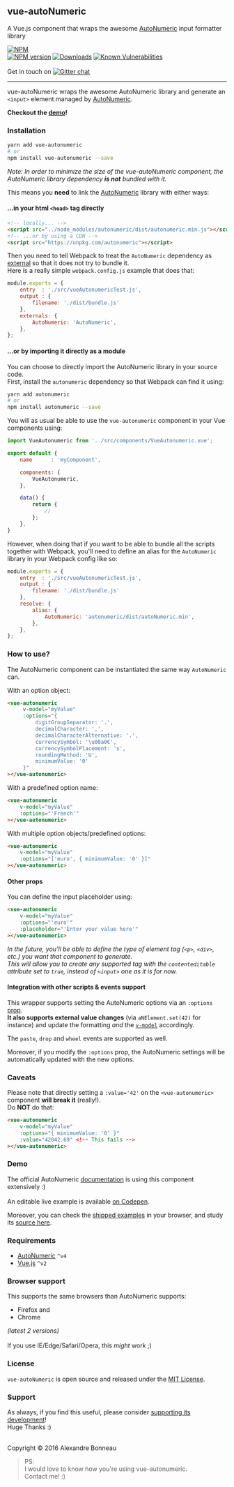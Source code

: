 ## vue-autoNumeric

A Vue.js component that wraps the awesome [AutoNumeric](https://github.com/autoNumeric/autoNumeric/) input formatter library

[![NPM][nodei-image]][nodei-url]
<br>
[![NPM version][npm-image]][npm-url]
[![Downloads][downloads-image]][downloads-url]
[![Known Vulnerabilities][snyk-image]][snyk-url]
<br><br>
Get in touch on [![Gitter chat][gitter-image]][gitter-url]

---

vue-autoNumeric wraps the awesome AutoNumeric library and generate an `<input>` element managed by [AutoNumeric](https://github.com/autoNumeric/autoNumeric/).

**Checkout the [demo](https://codepen.io/AnotherLinuxUser/pen/pWgOrZ?editors=1010)!**

### Installation

```sh
yarn add vue-autonumeric
# or
npm install vue-autonumeric --save
```

*Note: In order to minimize the size of the vue-autoNumeric component, the AutoNumeric library dependency **is not** bundled with it.*

This means you **need** to link the [AutoNumeric](https://github.com/autoNumeric/autoNumeric/) library with either ways:
 
#### ...in your html `<head>` tag directly

```html
<!-- locally... -->
<script src="../node_modules/autonumeric/dist/autonumeric.min.js"></script>
<!-- ...or by using a CDN -->
<script src="https://unpkg.com/autonumeric"></script>
```

Then you need to tell Webpack to treat the `AutoNumeric` dependency as [external](https://webpack.js.org/configuration/externals/) so that it does not try to bundle it.<br>Here is a really simple `webpack.config.js` example that does that:

```js
module.exports = {
    entry  : './src/vueAutonumericTest.js',
    output : {
        filename: './dist/bundle.js'
    },
    externals: {
        AutoNumeric: 'AutoNumeric',
    },
};
```

#### ...or by importing it directly as a module

You can choose to directly import the AutoNumeric library in your source code.<br>First, install the `autonumeric` dependency so that Webpack can find it using:

```sh
yarn add autonumeric
# or
npm install autonumeric --save
```

You will as usual be able to use the `vue-autonumeric` component in your Vue components using:
```js
import VueAutonumeric from '../src/components/VueAutonumeric.vue';

export default {
    name      : 'myComponent',

    components: {
        VueAutonumeric,
    },

    data() {
        return {
            //
        };
    },
}
```

However, when doing that if you want to be able to bundle all the scripts together with Webpack, you'll need to define an alias for the `AutoNumeric` library in your Webpack config like so:
```js
module.exports = {
    entry  : './src/vueAutonumericTest.js',
    output : {
        filename: './dist/bundle.js'
    },
    resolve: {
        alias: {
            AutoNumeric: 'autonumeric/dist/autoNumeric.min',
        },
    },
};
```

### How to use?

The AutoNumeric component can be instantiated the same way `AutoNumeric` can.

With an option object:
```html
<vue-autonumeric
     v-model="myValue"
     :options="{
         digitGroupSeparator: '.',
         decimalCharacter: ',',
         decimalCharacterAlternative: '.',
         currencySymbol: '\u00a0€',
         currencySymbolPlacement: 's',
         roundingMethod: 'U',
         minimumValue: '0'
     }"
></vue-autonumeric>
```

With a predefined option name:
```html
<vue-autonumeric
    v-model="myValue"
    :options="'French'"
></vue-autonumeric>
```

With multiple option objects/predefined options:
```html
<vue-autonumeric
    v-model="myValue"
    :options="['euro', { minimumValue: '0' }]"
></vue-autonumeric>
```

#### Other props

You can define the input placeholder using:
```html
<vue-autonumeric
    v-model="myValue"
    :options="'euro'"
    :placeholder="'Enter your value here'"
></vue-autonumeric>
```

*In the future, you'll be able to define the type of element tag (`<p>`, `<div>`, etc.) you want that component to generate.<br>This will allow you to create any supported tag with the `contenteditable` attribute set to `true`, instead of `<input>` one as it is for now.*

#### Integration with other scripts & events support

This wrapper supports setting the AutoNumeric options via an `:options` [prop](https://vuejs.org/v2/guide/components.html#Props).<br>
**It also supports external value changes** (via `aNElement.set(42)` for instance) and update the formatting *and* the [`v-model`](https://vuejs.org/v2/guide/components.html#Customizing-Component-v-model) accordingly.

The `paste`, `drop` and `wheel` events are supported as well.

Moreover, if you modify the `:options` prop, the AutoNumeric settings will be automatically updated with the new options. 

### Caveats

Please note that directly setting a `:value='42'` on the `<vue-autonumeric>` component **will break it** (really!).<br>
Do **NOT** do that:
```html
<vue-autonumeric
    v-model="myValue"
    :options="{ minimumValue: '0' }"
    :value="42042.69" <!-- This fails -->
></vue-autonumeric>
```

### Demo

The official AutoNumeric [documentation](http://autonumeric.org/#/guide) is using this component extensively :)<br>
<br>
An editable live example is available [on Codepen](https://codepen.io/AnotherLinuxUser/pen/pWgOrZ?editors=1010).

Moreover, you can check the [shipped examples](https://github.com/autoNumeric/vue-autoNumeric/blob/master/examples/index.html) in your browser, and study its [source here](https://github.com/autoNumeric/vue-autoNumeric/tree/master/examples-src).

### Requirements

- [AutoNumeric](https://github.com/autoNumeric/autoNumeric) `^v4`
- [Vue.js](https://github.com/vuejs/vue) `^v2`

### Browser support

This supports the same browsers than AutoNumeric supports:
- Firefox and
- Chrome

*(latest 2 versions)*<br><br>
If you use IE/Edge/Safari/Opera, this *might* work ;)

### License

`vue-autoNumeric` is open source and released under the [MIT License](https://github.com/autoNumeric/vue-autoNumeric/blob/master/LICENSE).

### Support

As always, if you find this useful, please consider [supporting its development](https://www.patreon.com/user?u=4810062)!<br>
Huge Thanks :)


<br>Copyright © 2016 Alexandre Bonneau

> PS:<br>
I would love to know how you're using vue-autonumeric.<br>
Contact me! :)


[downloads-image]: http://img.shields.io/npm/dm/vue-autonumeric.svg
[downloads-url]: http://badge.fury.io/js/vue-autonumeric
[gitter-image]: https://img.shields.io/badge/gitter-autoNumeric%2FautoNumeric-brightgreen.svg
[gitter-url]: https://gitter.im/autoNumeric/vue-autoNumeric
[npm-image]: https://img.shields.io/npm/v/vue-autonumeric.svg
[npm-url]: https://npmjs.org/package/vue-autonumeric
[nodei-image]: https://nodei.co/npm/vue-autonumeric.png?downloads=true&downloadRank=true&stars=true
[nodei-url]: https://nodei.co/npm/vue-autonumeric
[snyk-image]: https://snyk.io/test/github/autoNumeric/vue-autoNumeric/badge.svg
[snyk-url]: https://snyk.io/test/github/autoNumeric/vue-autoNumeric

